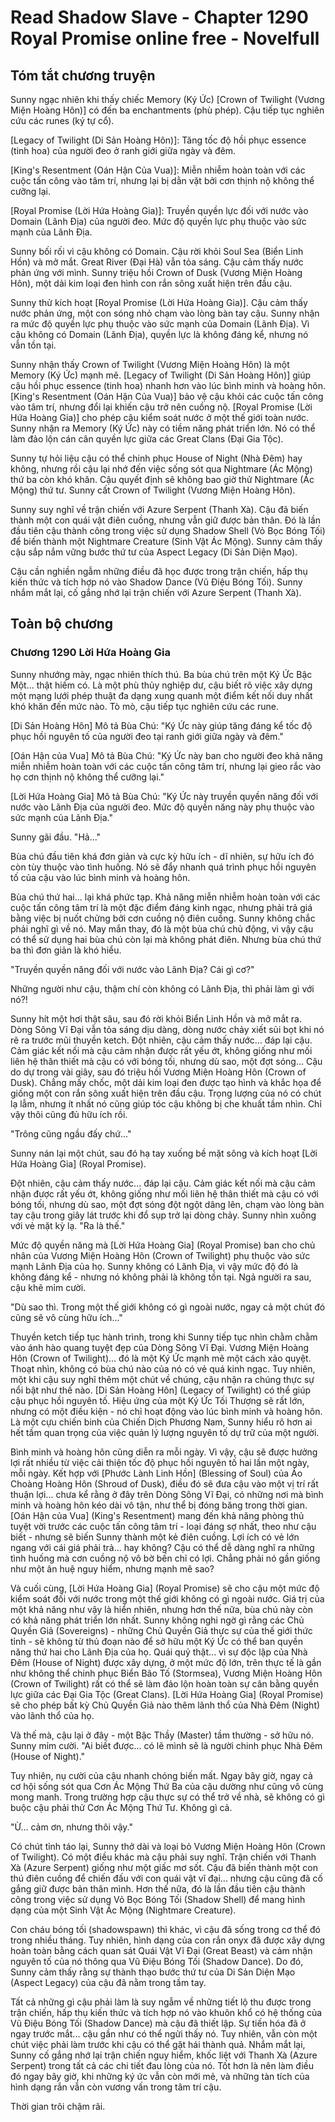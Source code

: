 # Read Shadow Slave - Chapter 1290 Royal Promise online free - Novelfull

## Tóm tắt chương truyện

Sunny ngạc nhiên khi thấy chiếc Memory (Ký Ức) [Crown of Twilight (Vương Miện Hoàng Hôn)] có đến ba enchantments (phù phép). Cậu tiếp tục nghiên cứu các runes (ký tự cổ).

[Legacy of Twilight (Di Sản Hoàng Hôn)]: Tăng tốc độ hồi phục essence (tinh hoa) của người đeo ở ranh giới giữa ngày và đêm.

[King's Resentment (Oán Hận Của Vua)]: Miễn nhiễm hoàn toàn với các cuộc tấn công vào tâm trí, nhưng lại bị dằn vặt bởi cơn thịnh nộ không thể cưỡng lại.

[Royal Promise (Lời Hứa Hoàng Gia)]: Truyền quyền lực đối với nước vào Domain (Lãnh Địa) của người đeo. Mức độ quyền lực phụ thuộc vào sức mạnh của Lãnh Địa.

Sunny bối rối vì cậu không có Domain. Cậu rời khỏi Soul Sea (Biển Linh Hồn) và mở mắt. Great River (Đại Hà) vẫn tỏa sáng. Cậu cảm thấy nước phản ứng với mình. Sunny triệu hồi Crown of Dusk (Vương Miện Hoàng Hôn), một dải kim loại đen hình con rắn sông xuất hiện trên đầu cậu.

Sunny thử kích hoạt [Royal Promise (Lời Hứa Hoàng Gia)]. Cậu cảm thấy nước phản ứng, một con sóng nhỏ chạm vào lòng bàn tay cậu. Sunny nhận ra mức độ quyền lực phụ thuộc vào sức mạnh của Domain (Lãnh Địa). Vì cậu không có Domain (Lãnh Địa), quyền lực là không đáng kể, nhưng nó vẫn tồn tại.

Sunny nhận thấy Crown of Twilight (Vương Miện Hoàng Hôn) là một Memory (Ký Ức) mạnh mẽ. [Legacy of Twilight (Di Sản Hoàng Hôn)] giúp cậu hồi phục essence (tinh hoa) nhanh hơn vào lúc bình minh và hoàng hôn. [King's Resentment (Oán Hận Của Vua)] bảo vệ cậu khỏi các cuộc tấn công vào tâm trí, nhưng đổi lại khiến cậu trở nên cuồng nộ. [Royal Promise (Lời Hứa Hoàng Gia)] cho phép cậu kiểm soát nước ở một thế giới toàn nước. Sunny nhận ra Memory (Ký Ức) này có tiềm năng phát triển lớn. Nó có thể làm đảo lộn cán cân quyền lực giữa các Great Clans (Đại Gia Tộc).

Sunny tự hỏi liệu cậu có thể chinh phục House of Night (Nhà Đêm) hay không, nhưng rồi cậu lại nhớ đến việc sống sót qua Nightmare (Ác Mộng) thứ ba còn khó khăn. Cậu quyết định sẽ không bao giờ thử Nightmare (Ác Mộng) thứ tư. Sunny cất Crown of Twilight (Vương Miện Hoàng Hôn).

Sunny suy nghĩ về trận chiến với Azure Serpent (Thanh Xà). Cậu đã biến thành một con quái vật điên cuồng, nhưng vẫn giữ được bản thân. Đó là lần đầu tiên cậu thành công trong việc sử dụng Shadow Shell (Vỏ Bọc Bóng Tối) để biến thành một Nightmare Creature (Sinh Vật Ác Mộng). Sunny cảm thấy cậu sắp nắm vững bước thứ tư của Aspect Legacy (Di Sản Diện Mạo).

Cậu cần nghiền ngẫm những điều đã học được trong trận chiến, hấp thụ kiến thức và tích hợp nó vào Shadow Dance (Vũ Điệu Bóng Tối). Sunny nhắm mắt lại, cố gắng nhớ lại trận chiến với Azure Serpent (Thanh Xà).

## Toàn bộ chương

### Chương 1290 Lời Hứa Hoàng Gia

Sunny nhướng mày, ngạc nhiên thích thú. Ba bùa chú trên một Ký Ức Bậc Một... thật hiếm có. Là một phù thủy nghiệp dư, cậu biết rõ việc xây dựng một mạng lưới phép thuật đa dạng xung quanh một điểm kết nối duy nhất khó khăn đến mức nào. Tò mò, cậu tiếp tục nghiên cứu các rune.

[Di Sản Hoàng Hôn] Mô tả Bùa Chú: "Ký Ức này giúp tăng đáng kể tốc độ phục hồi nguyên tố của người đeo tại ranh giới giữa ngày và đêm."

[Oán Hận của Vua] Mô tả Bùa Chú: "Ký Ức này ban cho người đeo khả năng miễn nhiễm hoàn toàn với các cuộc tấn công tâm trí, nhưng lại gieo rắc vào họ cơn thịnh nộ không thể cưỡng lại."

[Lời Hứa Hoàng Gia] Mô tả Bùa Chú: "Ký Ức này truyền quyền năng đối với nước vào Lãnh Địa của người đeo. Mức độ quyền năng này phụ thuộc vào sức mạnh của Lãnh Địa."

Sunny gãi đầu. "Hả..."

Bùa chú đầu tiên khá đơn giản và cực kỳ hữu ích - dĩ nhiên, sự hữu ích đó còn tùy thuộc vào tình huống. Nó sẽ đẩy nhanh quá trình phục hồi nguyên tố của cậu vào lúc bình minh và hoàng hôn.

Bùa chú thứ hai... lại khá phức tạp. Khả năng miễn nhiễm hoàn toàn với các cuộc tấn công tâm trí là một đặc điểm đáng kinh ngạc, nhưng phải trả giá bằng việc bị nuốt chửng bởi cơn cuồng nộ điên cuồng. Sunny không chắc phải nghĩ gì về nó. May mắn thay, đó là một bùa chú chủ động, vì vậy cậu có thể sử dụng hai bùa chú còn lại mà không phát điên. Nhưng bùa chú thứ ba thì đơn giản là khó hiểu.

"Truyền quyền năng đối với nước vào Lãnh Địa? Cái gì cơ?"

Những người như cậu, thậm chí còn không có Lãnh Địa, thì phải làm gì với nó?!

Sunny hít một hơi thật sâu, sau đó rời khỏi Biển Linh Hồn và mở mắt ra. Dòng Sông Vĩ Đại vẫn tỏa sáng dịu dàng, dòng nước chảy xiết sủi bọt khi nó rẽ ra trước mũi thuyền ketch. Đột nhiên, cậu cảm thấy nước... đáp lại cậu. Cảm giác kết nối mà cậu cảm nhận được rất yếu ớt, không giống như mối liên hệ thân thiết mà cậu có với bóng tối, nhưng dù sao, một đợt sóng... Cậu do dự trong vài giây, sau đó triệu hồi Vương Miện Hoàng Hôn (Crown of Dusk). Chẳng mấy chốc, một dải kim loại đen được tạo hình và khắc họa để giống một con rắn sông xuất hiện trên đầu cậu. Trọng lượng của nó có chút lạ lẫm, nhưng ít nhất nó cũng giúp tóc cậu không bị che khuất tầm nhìn. Chỉ vậy thôi cũng đủ hữu ích rồi.

"Trông cũng ngầu đấy chứ..."

Sunny nán lại một chút, sau đó hạ tay xuống bề mặt sông và kích hoạt [Lời Hứa Hoàng Gia] (Royal Promise).

Đột nhiên, cậu cảm thấy nước... đáp lại cậu. Cảm giác kết nối mà cậu cảm nhận được rất yếu ớt, không giống như mối liên hệ thân thiết mà cậu có với bóng tối, nhưng dù sao, một đợt sóng đột ngột dâng lên, chạm vào lòng bàn tay cậu trong giây lát trước khi đổ sụp trở lại dòng chảy. Sunny nhìn xuống với vẻ mặt kỳ lạ. "Ra là thế."

Mức độ quyền năng mà [Lời Hứa Hoàng Gia] (Royal Promise) ban cho chủ nhân của Vương Miện Hoàng Hôn (Crown of Twilight) phụ thuộc vào sức mạnh Lãnh Địa của họ. Sunny không có Lãnh Địa, vì vậy mức độ đó là không đáng kể - nhưng nó không phải là không tồn tại. Ngả người ra sau, cậu khẽ mỉm cười.

"Dù sao thì. Trong một thế giới không có gì ngoài nước, ngay cả một chút đó cũng sẽ vô cùng hữu ích..."

Thuyền ketch tiếp tục hành trình, trong khi Sunny tiếp tục nhìn chằm chằm vào ánh hào quang tuyệt đẹp của Dòng Sông Vĩ Đại. Vương Miện Hoàng Hôn (Crown of Twilight)... đó là một Ký Ức mạnh mẽ một cách xảo quyệt. Thoạt nhìn, không có bùa chú nào của nó có vẻ quá kinh ngạc. Tuy nhiên, một khi cậu suy nghĩ thêm một chút về chúng, cậu nhận ra chúng thực sự nổi bật như thế nào. [Di Sản Hoàng Hôn] (Legacy of Twilight) có thể giúp cậu phục hồi nguyên tố. Hiệu ứng của một Ký Ức Tối Thượng sẽ rất lớn, nhưng có một điều kiện - nó chỉ hoạt động vào lúc bình minh và hoàng hôn. Là một cựu chiến binh của Chiến Dịch Phương Nam, Sunny hiểu rõ hơn ai hết tầm quan trọng của việc quản lý lượng nguyên tố dự trữ của một người.

Bình minh và hoàng hôn cũng diễn ra mỗi ngày. Vì vậy, cậu sẽ được hưởng lợi rất nhiều từ việc cải thiện tốc độ phục hồi nguyên tố hai lần một ngày, mỗi ngày. Kết hợp với [Phước Lành Linh Hồn] (Blessing of Soul) của Áo Choàng Hoàng Hôn (Shroud of Dusk), điều đó sẽ đưa cậu vào một vị trí rất thuận lợi... chưa kể rằng ở đây trên Dòng Sông Vĩ Đại, có những nơi mà bình minh và hoàng hôn kéo dài vô tận, như thể bị đóng băng trong thời gian. [Oán Hận của Vua] (King's Resentment) mang đến khả năng phòng thủ tuyệt vời trước các cuộc tấn công tâm trí - loại đáng sợ nhất, theo như cậu biết - nhưng sẽ biến Sunny thành một kẻ điên cuồng. Lợi ích có vẻ lớn ngang với cái giá phải trả... hay không? Cậu có thể dễ dàng nghĩ ra những tình huống mà cơn cuồng nộ vô bờ bến chỉ có lợi. Chẳng phải nó gần giống như một ân huệ nguy hiểm, nhưng mạnh mẽ sao?

Và cuối cùng, [Lời Hứa Hoàng Gia] (Royal Promise) sẽ cho cậu một mức độ kiểm soát đối với nước trong một thế giới không có gì ngoài nước. Giá trị của một khả năng như vậy là hiển nhiên, nhưng hơn thế nữa, bùa chú này còn có khả năng phát triển lớn nhất. Sunny không nghi ngờ gì rằng các Chủ Quyền Giả (Sovereigns) - những Chủ Quyền Giả thực sự của thế giới thức tỉnh - sẽ không từ thủ đoạn nào để sở hữu một Ký Ức có thể ban quyền năng thứ hai cho Lãnh Địa của họ. Quái quỷ thật... vì sự độc lập của Nhà Đêm (House of Night) được xây dựng, ở một mức độ lớn, trên thực tế là gần như không thể chinh phục Biển Bão Tố (Stormsea), Vương Miện Hoàng Hôn (Crown of Twilight) rất có thể sẽ làm đảo lộn hoàn toàn sự cân bằng quyền lực giữa các Đại Gia Tộc (Great Clans). [Lời Hứa Hoàng Gia] (Royal Promise) sẽ cho phép bất kỳ Chủ Quyền Giả nào thêm lãnh thổ của Nhà Đêm (Night) vào lãnh thổ của họ.

Và thế mà, cậu lại ở đây - một Bậc Thầy (Master) tầm thường - sở hữu nó. Sunny mỉm cười. "Ai biết được... có lẽ mình sẽ là người chinh phục Nhà Đêm (House of Night)."

Tuy nhiên, nụ cười của cậu nhanh chóng biến mất. Ngay bây giờ, ngay cả cơ hội sống sót qua Cơn Ác Mộng Thứ Ba của cậu dường như cũng vô cùng mong manh. Trong trường hợp cậu thực sự có thể trở về nhà, sẽ không có gì buộc cậu phải thử Cơn Ác Mộng Thứ Tư. Không gì cả.

"Ừ... cảm ơn, nhưng thôi vậy."

Có chút tỉnh táo lại, Sunny thở dài và loại bỏ Vương Miện Hoàng Hôn (Crown of Twilight). Có một điều khác mà cậu phải suy nghĩ. Trận chiến với Thanh Xà (Azure Serpent) giống như một giấc mơ sốt. Cậu đã biến thành một con thú điên cuồng để chiến đấu với con quái vật vĩ đại... nhưng cậu cũng đã cố gắng giữ được bản thân mình. Hơn thế nữa, đó là lần đầu tiên cậu thành công trong việc sử dụng Vỏ Bọc Bóng Tối (Shadow Shell) để mang hình dạng của một Sinh Vật Ác Mộng (Nightmare Creature).

Con cháu bóng tối (shadowspawn) thì khác, vì cậu đã sống trong cơ thể đó trong nhiều tháng. Tuy nhiên, hình dạng của con rắn onyx đã được xây dựng hoàn toàn bằng cách quan sát Quái Vật Vĩ Đại (Great Beast) và cảm nhận nguyên tố của nó thông qua Vũ Điệu Bóng Tối (Shadow Dance). Do đó, Sunny cảm thấy rằng sự thành thạo bước thứ tư của Di Sản Diện Mạo (Aspect Legacy) của cậu đã nằm trong tầm tay.

Tất cả những gì cậu phải làm là suy ngẫm về những tiết lộ thu được trong trận chiến, hấp thụ kiến thức và tích hợp nó vào khuôn khổ có hệ thống của Vũ Điệu Bóng Tối (Shadow Dance) mà cậu đã thiết lập. Sự tiến hóa đã ở ngay trước mắt... cậu gần như có thể ngửi thấy nó. Tuy nhiên, vẫn còn một chút việc phải làm trước khi cậu có thể gặt hái thành quả. Nhắm mắt lại, Sunny cố gắng nhớ lại trận chiến nguy hiểm, khốc liệt với Thanh Xà (Azure Serpent) trong tất cả các chi tiết đau lòng của nó. Tốt hơn là nên làm điều đó ngay bây giờ, khi những ký ức vẫn còn mới mẻ, và những tàn tích của hình dạng rắn vẫn còn vương vấn trong tâm trí cậu.

Thời gian trôi chậm rãi.